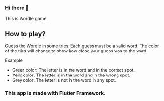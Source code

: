 ### Hi there :wave:

This is Wordle game.


## How to play?

Guess the Wordle in some tries.
Each guess must be a valid word.
The color of the tiles will change to show how close your guess was to the word.

Example:
- Green color: The letter is in the word and in the correct spot.
- Yello color: The letter is in the word and in the wrong spot.
- Grey color: The letter is not in the word in any spot.

### This app is made with Flutter Framework.